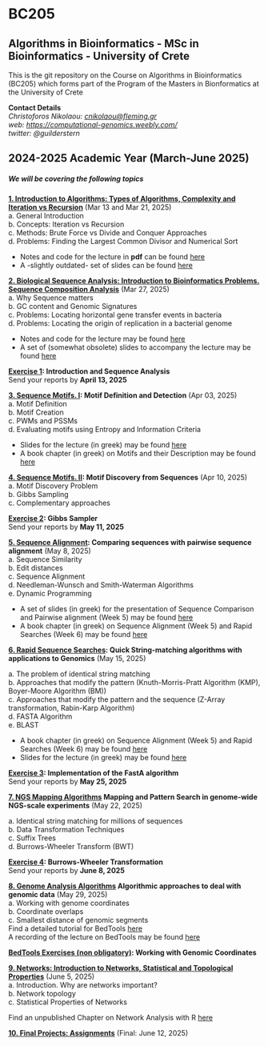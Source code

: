 # BC205

## Algorithms in Bioinformatics - MSc in Bioinformatics - University of Crete

This is the git repository on the Course on Algorithms in Bioinformatics (BC205) which forms part of the Program of the Masters in Bionformatics at the University of Crete

**Contact Details**  
*Christoforos Nikolaou: cnikolaou@fleming.gr*  
*web: https://computational-genomics.weebly.com/*  
*twitter: @guilderstern*

## 2024-2025 Academic Year (March-June 2025)

##### We will be covering the following topics

__[1. Introduction to Algorithms: Types of Algorithms, Complexity and Iteration vs Recursion](https://nbviewer.org/github/christoforos-nikolaou/BC205/blob/master/Classes/Chapter_01_Introduction.html)__  (Mar 13 and Mar 21, 2025)  
a. General Introduction  
b. Concepts: Iteration vs Recursion  
c. Methods: Brute Force vs Divide and Conquer Approaches  
d. Problems: Finding the Largest Common Divisor and Numerical Sort

* Notes and code for the lecture in __pdf__ can be found [here](Chapter_01_Introduction.pdf)
* A -slightly outdated- set of slides can be found [here](https://github.com/christoforos-nikolaou/BC205/blob/master/Classes/BC205_Introduction_beamer.pdf)

__[2. Biological Sequence Analysis: Introduction to Bioinformatics Problems. Sequence Composition Analysis](https://nbviewer.jupyter.org/github/christoforos-nikolaou/BC205/blob/master/Classes/Chapter_02_Sequence_Analysis.html)__  (Mar 27, 2025)  
a. Why Sequence matters  
b. GC content and Genomic Signatures  
c. Problems: Locating horizontal gene transfer events in bacteria  
d. Problems: Locating the origin of replication in a bacterial genome

* Notes and code for the lecture may be found [here](Chapter_02_Sequence_Analysis.pdf)
* A set of (somewhat obsolete) slides to accompany the lecture may be found [here](BC205_SeqAnalysis_beamer.pdf)

__[Exercise 1](https://github.com/christoforos-nikolaou/BC205/blob/master/Exercises/Exercise_1.md): Introduction and Sequence Analysis__  
Send your reports by __April 13, 2025__

**[3. Sequence Motifs. Ι](https://sites.google.com/site/uoccomputationalbiology/lectures/03-searching-and-discovering-motifs): Motif Definition and Detection** (Apr 03, 2025)  
a. Motif Definition  
b. Motif Creation  
c. PWMs and PSSMs  
d. Evaluating motifs using Entropy and Information Criteria

* Slides for the lecture (in greek) may be found [here](https://www.google.com/url?q=https%3A%2F%2Fwww.dropbox.com%2Fs%2Fwjs5bcf6vdrn0np%2Fcb_2016_lecture_03_motifs.pdf&sa=D&sntz=1&usg=AFQjCNEkOMAe5b213ffV8k3GniGQvI-8tA)
* A book chapter (in greek) on Motifs and their Description may be found [here](https://repository.kallipos.gr/bitstream/11419/1581/1/Chapter03_seqmotifs_R.pdf)

__[4. Sequence Motifs. ΙI](https://nbviewer.jupyter.org/github/christoforos-nikolaou/BC205/blob/master/Classes/Chapter_04_Motif_Discovery.html): Motif Discovery from Sequences__ (Apr 10, 2025)  
a. Motif Discovery Problem  
b. Gibbs Sampling  
c. Complementary approaches

__[Exercise 2](https://github.com/christoforos-nikolaou/BC205/blob/master/Exercises/Exercise_4.md): Gibbs Sampler__  
Send your reports by __Μay 11, 2025__

__[5. Sequence Alignment](https://nbviewer.jupyter.org/github/christoforos-nikolaou/BC205/blob/master/Classes/Chapter_05_Sequence_Comparison.html):  Comparing sequences with pairwise sequence alignment__  (May 8, 2025)  
a. Sequence Similarity  
b. Edit distances  
c. Sequence Alignment  
d. Needleman-Wunsch and Smith-Waterman Algorithms  
e. Dynamic Programming

* A set of slides (in greek) for the presentation of Sequence Comparison and Pairwise alignment (Week 5) may be found [here](https://www.dropbox.com/s/yq9dejphos9x47e/cb_2016_lecture_04_seqcomparison.pdf?dl=0)
* A book chapter (in greek) on Sequence Alignment (Week 5) and Rapid Searches (Week 6) may be found [here](https://repository.kallipos.gr/bitstream/11419/1582/1/Chapter04_seqalignment_R.pdf)

__[6. Rapid Sequence Searches](https://nbviewer.jupyter.org/github/christoforos-nikolaou/BC205/blob/master/Classes/Chapter_06_Rapid_Searches.html):  Quick String-matching algorithms with applications to Genomics__  (May 15, 2025)

a. The problem of identical string matching  
b. Approaches that modify the pattern (Knuth-Morris-Pratt Algorithm (KMP), Boyer-Moore Algorithm (BM))  
c. Approaches that modify the pattern and the sequence (Z-Array transformation, Rabin-Karp Algorithm)  
d. FASTA Algorithm  
e. BLAST

* A book chapter (in greek) on Sequence Alignment (Week 5) and Rapid Searches (Week 6) may be found [here](https://repository.kallipos.gr/bitstream/11419/1582/1/Chapter04_seqalignment_R.pdf)
* Slides for the lecture (in greek) may be found [here](https://github.com/christoforos-nikolaou/BC205/blob/master/Classes/BC205_RapidSearches_beamer.pdf)

__[Exercise 3](https://github.com/christoforos-nikolaou/BC205/blob/master/Exercises/Exercise_FASTA.md): Implementation of the FastA algorithm__  
Send your reports by __May 25, 2025__

__[7. NGS Mapping Algorithms](https://github.com/christoforos-nikolaou/BC205/blob/master/Classes/BC205_NGSMapping_beamer.pdf) Mapping and Pattern Search in genome-wide NGS-scale experiments__ (May 22, 2025)

a. Identical string matching for millions of sequences  
b. Data Transformation Techniques  
c. Suffix Trees  
d. Burrows-Wheeler Transform (BWT)

__[Exercise 4](https://github.com/christoforos-nikolaou/BC205/blob/master/Exercises/Exercise_BW.md): Burrows-Wheeler Transformation__  
Send your reports by __June 8, 2025__

__[8. Genome Analysis Algorithms]() Algorithmic approaches to deal with genomic data__ (May 29, 2025)  
a. Working with genome coordinates  
b. Coordinate overlaps  
c. Smallest distance of genomic segments  
Find a detailed tutorial for BedTools [here](https://bedtools.readthedocs.io/en/latest/content/overview.html)  
A recording of the lecture on BedTools may be found [here](https://www.dropbox.com/s/2pzaezejbh19153/BedTools_31052021.mp4)

__[BedTools Exercises (non obligatory)](https://github.com/christoforos-nikolaou/BC205/blob/master/Classes/BedTools_Applications.md): Working with Genomic Coordinates__

__[9. Networks: Introduction to Networks, Statistical and Topological Properties](https://github.com/christoforos-nikolaou/BC205/blob/master/Classes/cb_2016_lecture_09_biologicalnetworks.pdf)__ (June 5, 2025)  
a. Introduction. Why are networks important?  
b. Network topology  
c. Statistical Properties of Networks

Find an unpublished Chapter on Network Analysis with R [here](https://github.com/christoforos-nikolaou/BC205/blob/master/Classes/Ed2_Chapter17_NetworkAnalysisWithR.html)

__[10. Final Projects: Assignments](https://github.com/christoforos-nikolaou/BC205/blob/master/Projects/FinalProjects_2024.md)__ (Final: June 12, 2025)

